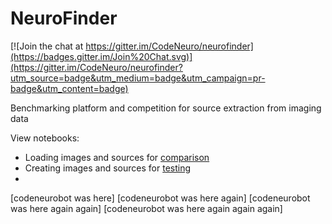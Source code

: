 # NeuroFinder

[![Join the chat at https://gitter.im/CodeNeuro/neurofinder](https://badges.gitter.im/Join%20Chat.svg)](https://gitter.im/CodeNeuro/neurofinder?utm_source=badge&utm_medium=badge&utm_campaign=pr-badge&utm_content=badge)

Benchmarking platform and competition for source extraction from imaging data

View notebooks:
- Loading images and sources for [comparison](http://nbviewer.ipython.org/github/codeneuro/neurofinder/blob/master/notebooks/creating-images-and-sources.ipynb)
- Creating images and sources for [testing](http://nbviewer.ipython.org/github/codeneuro/neurofinder/blob/master/notebooks/loading-images-and-sources.ipynb)
- 

[codeneurobot was here]
[codeneurobot was here again]
[codeneurobot was here again again]
[codeneurobot was here again again again]
